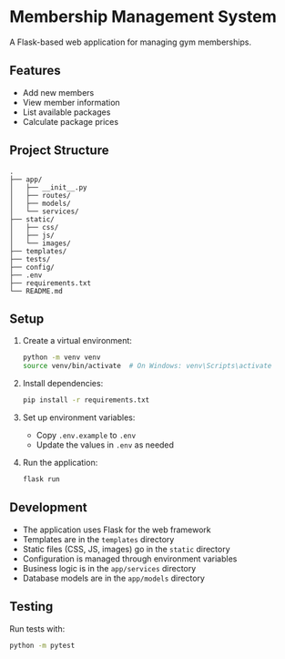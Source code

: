 # Membership Management System

A Flask-based web application for managing gym memberships.

## Features

- Add new members
- View member information
- List available packages
- Calculate package prices

## Project Structure

```
.
├── app/
│   ├── __init__.py
│   ├── routes/
│   ├── models/
│   └── services/
├── static/
│   ├── css/
│   ├── js/
│   └── images/
├── templates/
├── tests/
├── config/
├── .env
├── requirements.txt
└── README.md
```

## Setup

1. Create a virtual environment:
   ```bash
   python -m venv venv
   source venv/bin/activate  # On Windows: venv\Scripts\activate
   ```

2. Install dependencies:
   ```bash
   pip install -r requirements.txt
   ```

3. Set up environment variables:
   - Copy `.env.example` to `.env`
   - Update the values in `.env` as needed

4. Run the application:
   ```bash
   flask run
   ```

## Development

- The application uses Flask for the web framework
- Templates are in the `templates` directory
- Static files (CSS, JS, images) go in the `static` directory
- Configuration is managed through environment variables
- Business logic is in the `app/services` directory
- Database models are in the `app/models` directory

## Testing

Run tests with:
```bash
python -m pytest
``` 